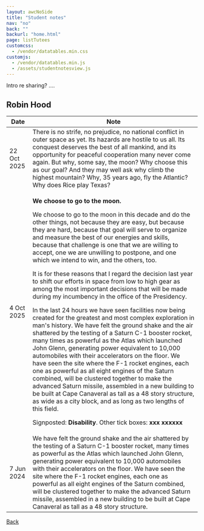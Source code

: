 ```yaml
---
layout: awcNoSide
title: "Student notes"
nav: "no"
back: ""
backurl: "home.html"
page: listTutees
customcss:
  - /vendor/datatables.min.css
customjs:
  - /vendor/datatables.min.js
  - /assets/studentnotesview.js
---
```


<p class="notesIntro">Intro re sharing? ....</p>

<h2>Robin Hood</h2>


<!-- DATATABLE LIST -->
<table id="DataTable" class="table table-smX table-hover">
  <thead class="thead-light">
    <tr>
      <th scope="col">Date</th>
      <th scope="col">Note</th>
    </tr>
  </thead>
  <tbody>

  <tr class=" padRow">
    <td class="right nowrap">22 Oct 2025</td>
    <td >There is no strife, no prejudice, no national conflict in outer space as yet. Its hazards are hostile to us all. Its conquest deserves the best of all mankind, and its opportunity for peaceful cooperation many never come again. But why, some say, the moon? Why choose this as our goal? And they may well ask why climb the highest mountain? Why, 35 years ago, fly the Atlantic? Why does Rice play Texas?</td>
  </tr>

  <tr class=" padRow">
    <td class="right nowrap">4 Oct 2025</td>
    <td><p><b>We choose to go to the moon.</b></p>
      <p>We choose to go to the moon in this decade and do the other things, not because they are easy, but because they are hard, because that goal will serve to organize and measure the best of our energies and skills, because that challenge is one that we are willing to accept, one we are unwilling to postpone, and one which we intend to win, and the others, too.</p>
      <p>It is for these reasons that I regard the decision last year to shift our efforts in space from low to high gear as among the most important decisions that will be made during my incumbency in the office of the Presidency.</p>
      <p>In the last 24 hours we have seen facilities now being created for the greatest and most complex exploration in man's history. We have felt the ground shake and the air shattered by the testing of a Saturn C-1 booster rocket, many times as powerful as the Atlas which launched John Glenn, generating power equivalent to 10,000 automobiles with their accelerators on the floor. We have seen the site where the F-1 rocket engines, each one as powerful as all eight engines of the Saturn combined, will be clustered together to make the advanced Saturn missile, assembled in a new building to be built at Cape Canaveral as tall as a 48 story structure, as wide as a city block, and as long as two lengths of this field.</p>
      <p>Signposted: <b>Disability</b>.  Other tick boxes: <b>xxx xxxxxx</b></p>
    </td>
  </tr>

  <tr class=" padRow">
    <td class="right nowrap">7 Jun 2024</td>
    <td>We have felt the ground shake and the air shattered by the testing of a Saturn C-1 booster rocket, many times as powerful as the Atlas which launched John Glenn, generating power equivalent to 10,000 automobiles with their accelerators on the floor. We have seen the site where the F-1 rocket engines, each one as powerful as all eight engines of the Saturn combined, will be clustered together to make the advanced Saturn missile, assembled in a new building to be built at Cape Canaveral as tall as a 48 story structure.</td>
  </tr>

  </tbody>
</table>



<a class="btn btn-dark" href="viewList.html" role="button">Back</a>